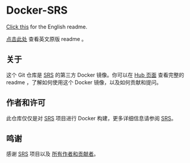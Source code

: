 # Docker-SRS

[Click this](README.md) for the English readme.

[点击此处](README.md) 查看英文原版 readme 。

## 关于

这个 Git 仓库是 [SRS](https://github.com/ossrs/srs) 的第三方 Docker 镜像。你可以在 [Hub 页面](https://hub.docker.com/r/pm9551/srs) 查看完整的 readme ，了解如何使用这个 Docker 镜像，以及如何贡献和提问。

## 作者和许可

此仓库仅仅是对 [SRS](https://github.com/ossrs/srs) 项目进行 Docker 构建，更多详细信息请参阅 [SRS](https://github.com/ossrs/srs)。

## 鸣谢

感谢 [SRS](https://github.com/ossrs/srs) 项目以及 [所有作者和贡献者](https://github.com/ossrs/srs/blob/develop/AUTHORS.txt)。
